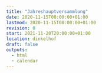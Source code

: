 ```yaml
---
title: "Jahreshauptversammlung"
date: 2020-11-15T08:00:00+01:00
lastmod: 2020-11-15T08:00:00+01:00
revision: 0
start: 2021-11-20T20:00:00+01:00
location: dinkelhof
draft: false
outputs:
  - html
  - calendar
---
```

